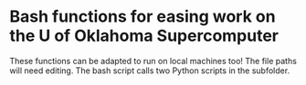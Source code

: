 # Bash functions for easing work on the U of Oklahoma  Supercomputer


These functions can be adapted to run on local machines too!
The file paths will need editing.
The bash script calls two Python scripts in the subfolder.
